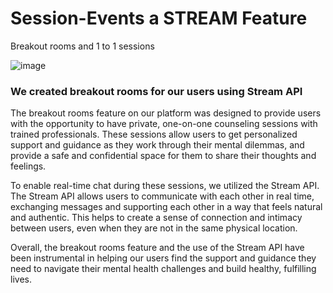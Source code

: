 # Session-Events a STREAM Feature

Breakout rooms and 1 to 1 sessions

![image](https://user-images.githubusercontent.com/95926324/208346335-3f5e161a-40d7-482c-8603-29c5b940a7de.png)

<h3> We created breakout rooms for our users using Stream API </h3>


The breakout rooms feature on our platform was designed to provide users with the opportunity to have private, one-on-one counseling sessions with trained professionals. These sessions allow users to get personalized support and guidance as they work through their mental dilemmas, and provide a safe and confidential space for them to share their thoughts and feelings.

To enable real-time chat during these sessions, we utilized the Stream API. The Stream API allows users to communicate with each other in real time, exchanging messages and supporting each other in a way that feels natural and authentic. This helps to create a sense of connection and intimacy between users, even when they are not in the same physical location.

Overall, the breakout rooms feature and the use of the Stream API have been instrumental in helping our users find the support and guidance they need to navigate their mental health challenges and build healthy, fulfilling lives.

